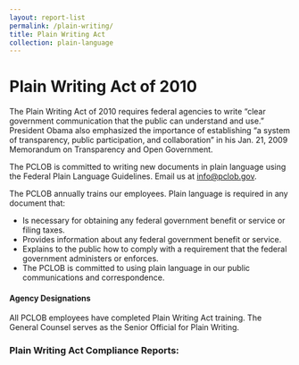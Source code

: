 ```yaml
---
layout: report-list
permalink: /plain-writing/
title: Plain Writing Act
collection: plain-language
---
```


# Plain Writing Act of 2010



The Plain Writing Act of 2010 requires federal agencies to write “clear government communication that the public can understand and use.” President Obama also emphasized the importance of establishing “a system of transparency, public participation, and collaboration” in his Jan. 21, 2009 Memorandum on Transparency and Open Government.



The PCLOB is committed to writing new documents in plain language using the Federal Plain Language Guidelines. Email us at info@pclob.gov.



The PCLOB annually trains our employees. Plain language is required in any document that:
- Is necessary for obtaining any federal government benefit or service or filing taxes.
- Provides information about any federal government benefit or service.
- Explains to the public how to comply with a requirement that the federal government administers or enforces.
- The PCLOB is committed to using plain language in our public communications and correspondence.

#### Agency Designations

All PCLOB employees have completed Plain Writing Act training. The General Counsel serves as the Senior Official for Plain Writing.

### Plain Writing Act Compliance Reports:
